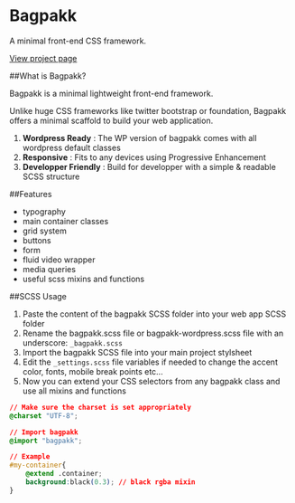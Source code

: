 Bagpakk
=======

A minimal front-end CSS framework.

[View project page](http://brutaldesign.github.io/bagpakk)

##What is Bagpakk?

Bagpakk is a minimal lightweight front-end framework.

Unlike huge CSS frameworks like twitter bootstrap or foundation, Bagpakk offers a minimal scaffold to build your web application.

1. **Wordpress Ready** : The WP version of bagpakk comes with all wordpress default classes
1. **Responsive** : Fits to any devices using Progressive Enhancement
1. **Developper Friendly** : Build for developper with a simple & readable SCSS structure

##Features

+ typography
+ main container classes
+ grid system
+ buttons
+ form
+ fluid video wrapper
+ media queries
+ useful scss mixins and functions

##SCSS Usage

1. Paste the content of the bagpakk SCSS folder into your web app SCSS folder
2. Rename the bagpakk.scss file or bagpakk-wordpress.scss file with an underscore: `_bagpakk.scss`
3. Import the bagpakk SCSS file into your main project stylsheet
4. Edit the `_settings.scss` file variables if needed to change the accent color, fonts, mobile break points etc...
5. Now you can extend your CSS selectors from any bagpakk class and use all mixins and functions

```CSS
// Make sure the charset is set appropriately
@charset "UTF-8";

// Import bagpakk
@import "bagpakk";

// Example
#my-container{
	@extend .container;
	background:black(0.3); // black rgba mixin
}
```

